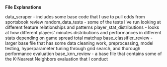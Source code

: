 **File Explanations**

data_scraper - includes some base code that I use to pull odds from sportsbook review
random_data_tests - some of the tests I've run looking at different feature relationships and patterns
player_stat_distributions - looks at how different players' minutes distributions and performances in different stats depending on game spread total matchup
base_classifier_review - larger base file that has some data cleaning work, preprocessing, model testing, hyperparameter tuning through grid search, and thorough performance evaluation
base_knn_review - a base file that contains some of the K-Nearest Neighbors evaluation that I conduct
